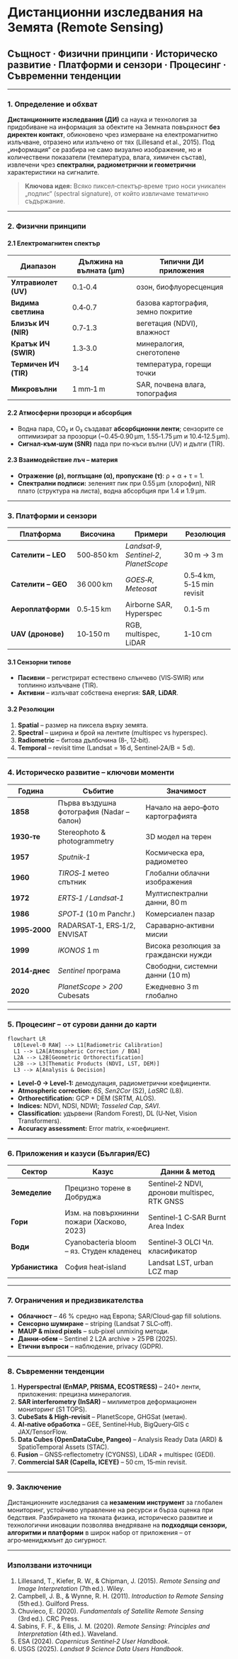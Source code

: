 # Дистанционни изследвания на Земята (Remote Sensing)

## Същност · Физични принципи · Историческо развитие · Платформи и сензори · Процесинг · Съвременни тенденции

---

### 1. Определение и обхват

**Дистанционните изследвания (ДИ)** са наука и технология за придобиване на информация за обектите на Земната повърхност **без директен контакт**, обикновено чрез измерване на електромагнитно излъчване, отразено или излъчено от тях (Lillesand et al., 2015). Под „информация“ се разбира не само визуално изображение, но и количествени показатели (температура, влага, химичен състав), извлечени чрез **спектрални, радиометрични и геометрични** характеристики на сигналите.

> **Ключова идея:** Всяко пиксел‑спектър‑време трио носи уникален „подпис“ (spectral signature), от който извличаме тематично съдържание.

---

### 2. Физични принципи

#### 2.1 Електромагнитен спектър

| Диапазон              | Дължина на вълната (µm) | Типични ДИ приложения              |
| --------------------- | ----------------------- | ---------------------------------- |
| **Ултравиолет (UV)**  | 0.1‑0.4                 | озон, биофлуоресценция             |
| **Видима светлина**   | 0.4‑0.7                 | базова картография, земно покритие |
| **Близък ИЧ (NIR)**   | 0.7‑1.3                 | вегетация (NDVI), влажност         |
| **Кратък ИЧ (SWIR)**  | 1.3‑3.0                 | минералогия, снеготопене           |
| **Термичен ИЧ (TIR)** | 3‑14                    | температура, горещи точки          |
| **Микровълни**        | 1 mm‑1 m                | SAR, почвена влага, топография     |

#### 2.2 Атмосферни прозорци и абсорбция

* Водна пара, CO₂ и O₃ създават **абсорбционни ленти**; сензорите се оптимизират за прозорци (\~0.45‑0.90 µm, 1.55‑1.75 µm и 10.4‑12.5 µm).
* **Сигнал‑към‑шум (SNR)** пада при по‑къси вълни (UV) и дълги (TIR).

#### 2.3 Взаимодействие лъч – материя

* **Отражение (ρ), поглъщане (α), пропускане (τ)**: ρ + α + τ = 1.
* **Спектрални подписи:** зеленият пик при 0.55 µm (хлорофил), NIR плато (структура на листа), водна абсорбция при 1.4 и 1.9 µm.

---

### 3. Платформи и сензори

| Платформа          | Височина   | Примери                                  | Резолюция                  |
| ------------------ | ---------- | ---------------------------------------- | -------------------------- |
| **Сателити – LEO** | 500‑850 km | *Landsat‑9*, *Sentinel‑2*, *PlanetScope* | 30 m → 3 m                 |
| **Сателити – GEO** | 36 000 km  | *GOES‑R*, *Meteosat*                     | 0.5‑4 km, 5‑15 min revisit |
| **Аероплатформи**  | 0.5‑15 km  | Airborne SAR, Hyperspec                  | 0.1‑5 m                    |
| **UAV (дронове)**  | 10‑150 m   | RGB, multispec, LiDAR                    | 1‑10 cm                    |

#### 3.1 Сензорни типове

* **Пасивни** – регистрират естествено слънчево (VIS‑SWIR) или топлинно излъчване (TIR).
* **Активни** – излъчват собствена енергия: **SAR**, **LiDAR**.

#### 3.2 Резолюции

1. **Spatial** – размер на пиксела върху земята.
2. **Spectral** – ширина и брой на лентите (multispec vs hyperspec).
3. **Radiometric** – битова дълбочина (8‑, 12‑bit).
4. **Temporal** – revisit time (Landsat = 16 d, Sentinel‑2A/B = 5 d).

---

### 4. Историческо развитие – ключови моменти

| Година        | Събитие                                   | Значимост                            |
| ------------- | ----------------------------------------- | ------------------------------------ |
| **1858**      | Първа въздушна фотография (Nadar – балон) | Начало на аеро‑фото картографията    |
| **1930‑те**   | Stereophoto & photogrammetry              | 3D модел на терен                    |
| **1957**      | *Sputnik‑1*                               | Космическа ера, радиометео           |
| **1960**      | *TIROS‑1* метео спътник                   | Глобални облачни изображения         |
| **1972**      | *ERTS‑1 / Landsat‑1*                      | Мултиспектрални данни, 80 m          |
| **1986**      | *SPOT‑1* (10 m Panchr.)                   | Комерсиален пазар                    |
| **1995‑2000** | RADARSAT‑1, ERS‑1/2, ENVISAT              | Сараварно‑активни мисии              |
| **1999**      | *IKONOS* 1 m                              | Висока резолюция за граждански нужди |
| **2014‑днес** | *Sentinel* програма                       | Свободни, системни данни (10 m)      |
| **2020**      | *PlanetScope > 200* Cubesats              | Ежедневно 3 m глобално               |

---

### 5. Процесинг – от сурови данни до карти

```mermaid
flowchart LR
  L0[Level‑0 RAW] --> L1[Radiometric Calibration]
  L1 --> L2A[Atmospheric Correction / BOA]
  L2A --> L2B[Geometric Orthorectification]
  L2B --> L3[Thematic Products (NDVI, LST, DEM)]
  L3 --> A[Analysis & Decision]
```

* **Level‑0 → Level‑1:** демодулация, радиометрични коефициенти.
* **Atmospheric correction:** *6S*, *Sen2Cor* (S2), *LaSRC* (L8).
* **Orthorectification:** GCP + DEM (SRTM, ALOS).
* **Indices:** NDVI, NDSI, NDWI; *Tasseled Cap*, *SAVI*.
* **Classification:** удървени (Random Forest), DL (U‑Net, Vision Transformers).
* **Accuracy assessment:** Error matrix, κ‑коефициент.

---

### 6. Приложения и казуси (България/ЕС)

| Сектор          | Казус                                      | Данни & метод                                |
| --------------- | ------------------------------------------ | -------------------------------------------- |
| **Земеделие**   | Прецизно торене в Добруджа                 | Sentinel‑2 NDVI, дронови multispec, RTK GNSS |
| **Гори**        | Изм. на повърхнинни пожари (Хасково, 2023) | Sentinel‑1 C‑SAR Burnt Area Index            |
| **Води**        | Cyanobacteria bloom – яз. Студен кладенец  | Sentinel‑3 OLCI Чл. класификатор             |
| **Урбанистика** | София heat‑island                          | Landsat LST, urban LCZ map                   |

---

### 7. Ограничения и предизвикателства

* **Облачност** – 46 % средно над Европа; SAR/Cloud‑gap fill solutions.
* **Сенсорно шумиране** – striping (Landsat 7 SLC‑off).
* **MAUP & mixed pixels** – sub‑pixel unmixing методи.
* **Данни‑обем** – Sentinel 2 L2A archive > 25 PB (2025).
* **Етични въпроси** – наблюдение, privacy (GDPR).

---

### 8. Съвременни тенденции

1. **Hyperspectral (EnMAP, PRISMA, ECOSTRESS)** – 240+ ленти, приложения: прецизна минералогия.
2. **SAR interferometry (InSAR)** – милиметров деформационен мониторинг (S1 TOPS).
3. **CubeSats & High‑revisit** – PlanetScope, GHGSat (метан).
4. **AI‑native обработка** – GEE, Sentinel‑Hub, BigQuery‑GIS с JAX/TensorFlow.
5. **Data Cubes (OpenDataCube, Pangeo)** – Analysis Ready Data (ARD) & SpatioTemporal Assets (STAC).
6. **Fusion** – GNSS‑reflectometry (CYGNSS), LiDAR + multispec (GEDI).
7. **Commercial SAR (Capella, ICEYE)** – 50 cm, 15‑min revisit.

---

### 9. Заключение

Дистанционните изследвания са **незаменим инструмент** за глобален мониторинг, устойчиво управление на ресурси и бърза оценка при бедствия. Разбирането на тяхната физика, историческо развитие и технологични иновации позволява внедряване на **подходящи сензори, алгоритми и платформи** в широк набор от приложения – от агро‑мениджмънт до сигурност.

---

### Използвани източници

1. Lillesand, T., Kiefer, R. W., & Chipman, J. (2015). *Remote Sensing and Image Interpretation* (7th ed.). Wiley.
2. Campbell, J. B., & Wynne, R. H. (2011). *Introduction to Remote Sensing* (5th ed.). Guilford Press.
3. Chuvieco, E. (2020). *Fundamentals of Satellite Remote Sensing* (3rd ed.). CRC Press.
4. Sabins, F. F., & Ellis, J. M. (2020). *Remote Sensing: Principles and Interpretation* (4th ed.). Waveland.
5. ESA (2024). *Copernicus Sentinel‑2 User Handbook*.
6. USGS (2025). *Landsat 9 Science Data Users Handbook*.

